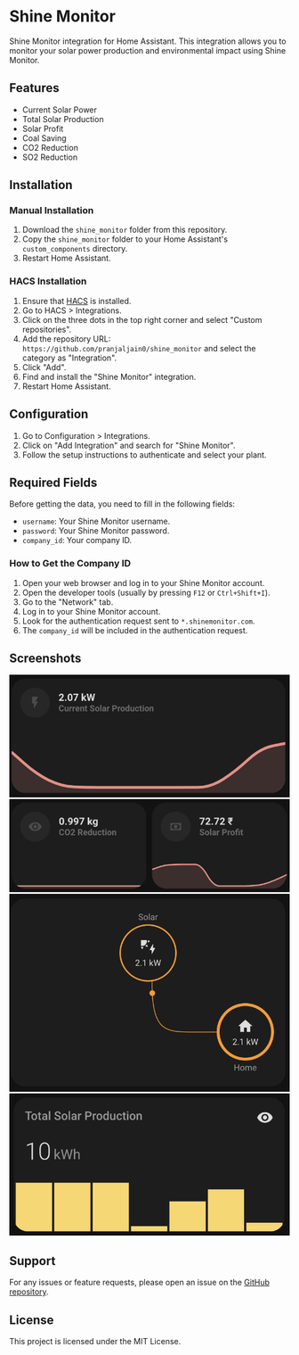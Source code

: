 # Shine Monitor

Shine Monitor integration for Home Assistant. This integration allows you to monitor your solar power production and environmental impact using Shine Monitor.

## Features

- Current Solar Power
- Total Solar Production
- Solar Profit
- Coal Saving
- CO2 Reduction
- SO2 Reduction

## Installation

### Manual Installation

1. Download the `shine_monitor` folder from this repository.
2. Copy the `shine_monitor` folder to your Home Assistant's `custom_components` directory.
3. Restart Home Assistant.

### HACS Installation

1. Ensure that [HACS](https://hacs.xyz/) is installed.
2. Go to HACS > Integrations.
3. Click on the three dots in the top right corner and select "Custom repositories".
4. Add the repository URL: `https://github.com/pranjaljain0/shine_monitor` and select the category as "Integration".
5. Click "Add".
6. Find and install the "Shine Monitor" integration.
7. Restart Home Assistant.

## Configuration

1. Go to Configuration > Integrations.
2. Click on "Add Integration" and search for "Shine Monitor".
3. Follow the setup instructions to authenticate and select your plant.

## Required Fields

Before getting the data, you need to fill in the following fields:

- `username`: Your Shine Monitor username.
- `password`: Your Shine Monitor password.
- `company_id`: Your company ID.

### How to Get the Company ID

1. Open your web browser and log in to your Shine Monitor account.
2. Open the developer tools (usually by pressing `F12` or `Ctrl+Shift+I`).
3. Go to the "Network" tab.
4. Log in to your Shine Monitor account.
5. Look for the authentication request sent to `*.shinemonitor.com`.
6. The `company_id` will be included in the authentication request.

## Screenshots

![Screenshot 1](screenshots/1.png)
![Screenshot 2](screenshots/2.png)
![Screenshot 3](screenshots/3.png)
![Screenshot 4](screenshots/4.png)

## Support

For any issues or feature requests, please open an issue on the [GitHub repository](https://github.com/pranjaljain0/shine_monitor/issues).

## License

This project is licensed under the MIT License.
